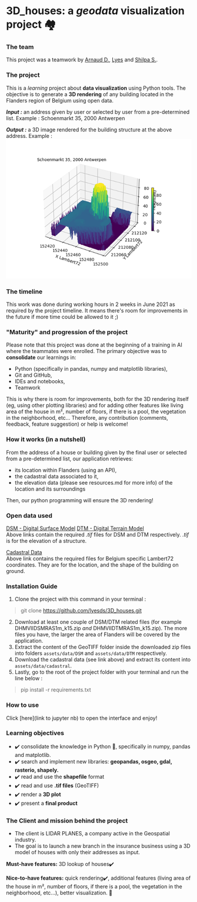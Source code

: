 # 3D_houses: a _geodata_ visualization project :houses:

### The team
This project was a teamwork by [Arnaud D.](
https://github.com/Pablousse), [Lyes](
https://github.com/lyesds) and [Shilpa S.](https://github.com/ssg-hub).
### The project
This is a _learning_ project about **data visualization** using Python tools.
The objective is to generate a **3D rendering** of any building located in the Flanders region of Belgium using open data.

***Input :*** an address given by user or selected by user from a pre-determined list.
Example : Schoenmarkt 35, 2000 Antwerpen

***Output :*** a 3D image rendered for the building structure at the above address.
Example :
![Schoenmarkt35](assets/Schoenmarkt%2035,%202000%20Antwerpen%20DSM%20minus%20DTM.png)

### The timeline
This work was done during working hours in 2 weeks in June 2021 as required by the project timeline.
It means there's room for improvements in the future if more time could be allowed to it ;)

### "Maturity" and progression of the project
Please note that this project was done at the beginning of a training in AI where the teammates were enrolled. The primary objective was to **consolidate** our learnings in:
- Python (specifically in pandas, numpy and matplotlib libraries),
- Git and GitHub,
- IDEs and notebooks,
- Teamwork

This is why there is room for improvements, both for the 3D rendering itself (eg, using other plotting libraries)
and for adding other features like living area of the house in m², number of floors, if there is a pool, the vegetation in the neighborhood, etc...
Therefore, any contribution (comments, feedback, feature suggestion) or help is welcome!

### How it works (in a nutshell)
From the address of a house or building given by the final user or selected from a pre-determined list, our application retrieves:
- its location within Flanders (using an API),
- the cadastral data associated to it,
- the elevation data (please see resources.md for more info) of the location and its surroundings

Then, our python programming will ensure the 3D rendering!

### Open data used
[DSM - Digital Surface Model](http://www.geopunt.be/download?container=dhm-vlaanderen-ii-dsm-raster-1m&title=Digitaal%20Hoogtemodel%20Vlaanderen%20II,%20DSM,%20raster,%201m) 
[DTM - Digital Terrain Model](http://www.geopunt.be/download?container=dhm-vlaanderen-ii-dtm-raster-1m&title=Digitaal%20Hoogtemodel%20Vlaanderen%20II,%20DTM,%20raster,%201m)  
Above links contain the required _.tif_ files for DSM and DTM respectively. _.tif_ is for the elevation of a structure.

[Cadastral Data](https://eservices.minfin.fgov.be/myminfin-rest/cadastral-plan/cadastralPlan/2020/Belgium/72)  
Above link contains the required files for Belgium specific Lambert72 coordinates. They are for the location, and the shape of the building on ground.

### Installation Guide
1. Clone the project with this command in your terminal :
> git clone https://github.com/lyesds/3D_houses.git
2. Download at least one couple of DSM/DTM related files (for example DHMVIIDSMRAS1m_k15.zip _and_ DHMVIIDTMRAS1m_k15.zip). The more files you have, the larger the area of Flanders will be covered by the application.
3. Extract the content of the GeoTIFF folder inside the downloaded zip files into folders `assets/data/DSM` and `assets/data/DTM` respectively.
4. Download the cadastral data (see link above) and extract its content into `assets/data/cadastral`.
5. Lastly, go to the root of the project folder with your terminal and run the line below :
> pip install -r requirements.txt

### How to use
Click [here](link to jupyter nb) to open the interface and enjoy!


### Learning objectives
- :heavy_check_mark: consolidate the knowledge in Python :snake:, specifically in numpy, pandas and matplotlib.
- :heavy_check_mark: search and implement new libraries: **geopandas, osgeo, gdal, rasterio, shapely.**
- :heavy_check_mark: read and use the **shapefile** format
- :heavy_check_mark: read and use **.tif files** (GeoTIFF)
- :heavy_check_mark: render a **3D plot**
- :heavy_check_mark: present a **final product**

### The Client and mission behind the project
- The client is LIDAR PLANES, a company active in the Geospatial industry.  
- The goal is to  launch a new branch in the insurance business using a 3D model of houses with only their addresses as input.

**Must-have features:** 3D lookup of houses:heavy_check_mark:

**Nice-to-have features:** quick rendering:heavy_check_mark:, additional features (living area of the house in m², number of floors, if there is a pool, the vegetation in the neighborhood, etc...), better visualization.  :snake:
